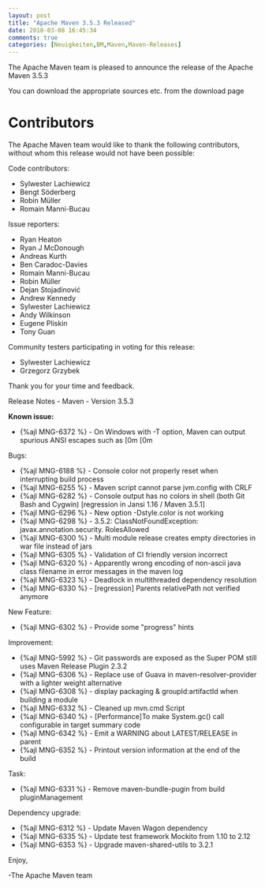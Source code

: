 ```yaml
---
layout: post
title: "Apache Maven 3.5.3 Released"
date: 2018-03-08 16:45:34
comments: true
categories: [Neuigkeiten,BM,Maven,Maven-Releases]
---
```

The Apache Maven team is pleased to announce the release of the Apache
Maven 3.5.3

You can download the appropriate sources etc. from the download page

Contributors
============
The Apache Maven team would like to thank the following contributors,
without whom this release would not have been possible:

Code contributors:

- Sylwester Lachiewicz
- Bengt Söderberg
- Robin Müller
- Romain Manni-Bucau

Issue reporters:

- Ryan Heaton
- Ryan J McDonough
- Andreas Kurth
- Ben Caradoc-Davies
- Romain Manni-Bucau
- Robin Müller
- Dejan Stojadinović
- Andrew Kennedy
- Sylwester Lachiewicz
- Andy Wilkinson
- Eugene Pliskin
- Tony Guan

Community testers participating in voting for this release:

- Sylwester Lachiewicz
- Grzegorz Grzybek

Thank you for your time and feedback.

Release Notes - Maven - Version 3.5.3

**Known issue:**

 * {%ajl MNG-6372 %} - On Windows with -T option, Maven can output spurious ANSI escapes such as [0m [0m

Bugs:

 * {%ajl MNG-6188 %} - Console color not properly reset when interrupting build process
 * {%ajl MNG-6255 %} - Maven script cannot parse jvm.config with CRLF
 * {%ajl MNG-6282 %} - Console output has no colors in shell (both Git Bash and Cygwin) [regression in Jansi 1.16 / Maven 3.5.1]
 * {%ajl MNG-6296 %} - New option -Dstyle.color is not working
 * {%ajl MNG-6298 %} - 3.5.2: ClassNotFoundException: javax.annotation.security.  RolesAllowed
 * {%ajl MNG-6300 %} - Multi module release creates empty directories in war file instead of jars
 * {%ajl MNG-6305 %} - Validation of CI friendly version incorrect
 * {%ajl MNG-6320 %} - Apparently wrong encoding of non-ascii java class filename in error messages in the maven log
 * {%ajl MNG-6323 %} - Deadlock in multithreaded dependency resolution
 * {%ajl MNG-6330 %} - [regression] Parents relativePath not verified anymore

New Feature:

 * {%ajl MNG-6302 %} - Provide some "progress" hints

Improvement:
 * {%ajl MNG-5992 %} - Git passwords are exposed as the Super POM still uses Maven Release Plugin 2.3.2
 * {%ajl MNG-6306 %} - Replace use of Guava in maven-resolver-provider with a lighter weight alternative
 * {%ajl MNG-6308 %} - display packaging & groupId:artifactId when building a module
 * {%ajl MNG-6332 %} - Cleaned up mvn.cmd Script
 * {%ajl MNG-6340 %} - [Performance]To make System.gc() call configurable in target summary code
 * {%ajl MNG-6342 %} - Emit a WARNING about LATEST/RELEASE in parent
 * {%ajl MNG-6352 %} - Printout version information at the end of the build

Task:
 * {%ajl MNG-6331 %} - Remove maven-bundle-pugin from build pluginManagement

Dependency upgrade:
 * {%ajl MNG-6312 %} - Update Maven Wagon dependency
 * {%ajl MNG-6335 %} - Update test framework Mockito from 1.10 to 2.12
 * {%ajl MNG-6353 %} - Upgrade maven-shared-utils to 3.2.1

Enjoy,

-The Apache Maven team
